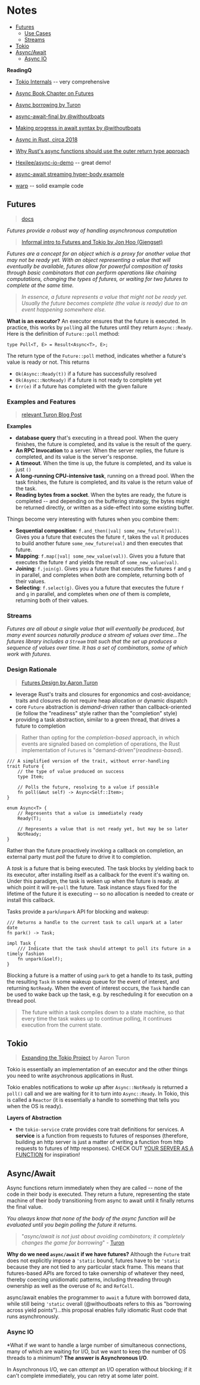 # Notes

* [Futures](#intro)
    * [Use Cases](#examples)
    * [Streams](#streams)
* [Tokio](#tokio)
* [Async/Await](#async)
    * [Async IO](#io)

**ReadingQ**
* [Tokio Internals](https://cafbit.com/post/tokio_internals/) -- very comprehensive

* [Async Book Chapter on Futures](https://rust-lang.github.io/async-book/execution/future.html)

* [Async borrowing by Turon](http://aturon.github.io/2018/04/24/async-borrowing/)
* [async-await-final by @withoutboats](https://boats.gitlab.io/blog/post/2018-04-06-async-await-final/)
* [Making progress in await syntax by @withoutboats](https://boats.gitlab.io/blog/post/await-syntax/)
* [Async in Rust, circa 2018](https://rust-lang-nursery.github.io/wg-net/2018/12/13/async-update.html)
* [Why Rust's async functions should use the outer return type approach](https://github.com/MajorBreakfast/rust-blog/blob/master/posts/2018-06-19-outer-return-type-approach.md)

* [Hexilee/async-io-demo](https://github.com/Hexilee/async-io-demo) -- great demo!
* [async-await streaming hyper-body example](https://github.com/tokio-rs/tokio/blob/master/tokio-async-await/examples/src/hyper.rs)
* [warp](https://seanmonstar.com/post/181223452087/warp-v0110) -- solid example code

## Futures <a name = "intro"></a>
> [docs](https://docs.rs/futures/0.1.25/futures/)

*Futures provide a robust way of handling asynchronous computation*

> [Informal intro to Futures and Tokio by Jon Hoo (Gjengset)](https://www.youtube.com/watch?v=9_3krAQtD2k)

*Futures are a concept for an object which is a proxy for another value that may not be ready yet. With an object representing a value that will eventually be available, futures allow for powerful composition of tasks through basic combinators that can perform operations like chaining computations, changing the types of futures, or waiting for two futures to complete at the same time.*

> *In essence, a future represents a value that might not be ready yet. Usually the future becomes complete (the value is ready) due to an event happening somewhere else.*

**What is an executor?**
An executor ensures that the future is executed. In practice, this works by `poll`ing all the futures until they return `Async::Ready`. Here is the definition of `Future::poll` method:

```
type Poll<T, E> = Result<Async<T>, E>;
```
The return type of the `Future::poll` method, indicates whether a future's value is ready or not. This returns
* `Ok(Async::Ready(t))` if a future has successfully resolved
* `Ok(Async::NotReady)` if a future is not ready to complete yet
* `Err(e)` if a future has completed with the given failure

### Examples and Features <a name = "examples"></a>
> [relevant Turon Blog Post](http://aturon.github.io/2016/08/11/futures/)

**Examples**
* **database query** that's executing in a thread pool. When the query finishes, the future is completed, and its value is the result of the query.
* **An RPC Invocation** to a server. When the server replies, the future is completed, and its value is the server's response.
* **A timeout**. When the time is up, the future is completed, and its value is just `()`
* **A long-running CPU-intensive task**, running on a thread pool. When the task finishes, the future is completed, and its value is the return value of the task.
* **Reading bytes from a socket**. When the bytes are ready, the future is completed -- and depending on the buffering strategy, the bytes might be returned directly, or written as a side-effect into some existing buffer.

Things become very interesting with futures when you combine them:
* **Sequential composition**: `f.and_then(|val| some_new_future(val))`. Gives you a future that executes the future `f`, takes the `val` it produces to build another future `some_new_future(val)` and then executes that future.
* **Mapping**: `f.map(|val| some_new_value(val))`. Gives you a future that executes the future `f` and yields the result of `some_new_value(val)`.
* **Joining**: `f.join(g)`. Gives you a future that executes the futures `f` and `g` in parallel, and completes when *both* are complete, returning both of their values.
* **Selecting**: `f.select(g)`. Gives you a future that executes the future `f` and `g` in parallel, and completes when *one* of them is complete, returning both of their values.

### Streams <a name = "streams"></a>

*Futures are all about a single value that will eventually be produced, but many event sources naturally produce a stream of values over time...The futures library includes a `Stream` trait such that the set up produces a sequence of values over time. It has a set of combinators, some of which work with futures.*

### Design Rationale <a name = "design"></a>
> [Futures Design by Aaron Turon](http://aturon.github.io/2016/09/07/futures-design/)

* leverage Rust's traits and closures for ergonomics and cost-avoidance; traits and closures do not require heap allocation or dynamic dispatch
* core `Future` abstraction is *demand-driven* rather than callback-oriented (ie follow the "readiness" style rather than the "completion" style)
* providing a task abstraction, similar to a green thread, that drives a future to completion 

> Rather than opting for the *completion-based* approach, in which events are signaled based on completion of operations, the Rust implementation of `Future`s is "demand-driven"(*readiness-based*). 

```
/// A simplified version of the trait, without error-handling
trait Future {
    // the type of value produced on success
    type Item;

    // Polls the future, resolving to a value if possible
    fn poll(&mut self) -> Async<Self::Item>;
}

enum Async<T> {
    // Represents that a value is immediately ready
    Ready(T);

    // Represents a value that is not ready yet, but may be so later
    NotReady;
}
```

Rather than the future proactively invoking a callback on completion, an external party must *poll* the future to drive it to completion.

A *task* is a future that is being executed. The task blocks by yielding back to its executor, after installing itself as a callback for the event it's waiting on. Under this paradigm, the task is woken up when the future is ready. at which point it will re-`poll` the future. Task instance stays fixed for the lifetime of the future it is executing -- so no allocation is needed to create or install this callback.

Tasks provide a `park`/`unpark` API for blocking and wakeup:
```
/// Returns a handle to the current task to call unpark at a later date
fn park() -> Task;

impl Task {
    /// Indicate that the task should attempt to poll its future in a timely fashion
    fn unpark(&self);
}
```

Blocking a future is a matter of using `park` to get a handle to its task, putting the resulting `Task` in some wakeup queue for the event of interest, and returning `NotReady`. When the event of interest occurs, the `Task` handle can be used to wake back up the task, e.g. by rescheduling it for execution on a thread pool.

> The future within a task compiles down to a state machine, so that every time the task wakes up to continue polling, it continues execution from the current state.

## Tokio <a name = "tokio"></a>
> [Expanding the Tokio Project](http://aturon.github.io/2016/08/26/tokio/) by Aaron Turon

Tokio is essentially an implementation of an executor and the other things you need to write asychronous applications in Rust.

Tokio enables notifications to *wake up* after `Async::NotReady` is returned a `poll()` call and we are waiting for it to turn into `Async::Ready`. In Tokio, this is called a `Reactor` (it is essentially a handle to something that tells you when the OS is ready).

**Layers of Abstraction**
* the `tokio-service` crate provides core trait definitions for services. A **service** is a function from requests to futures of responses (therefore, building an http server is just a matter of writing a function from http requests to futures of http responses). CHECK OUT [YOUR SERVER AS A FUNCTION](https://monkey.org/~marius/funsrv.pdf) for inspiration! 

## Async/Await <a name = "async"></a>

Async functions return immediately when they are called -- none of the code in their body is executed. They return a future, representing the state machine of their body transitioning from async to await until it finally returns the final value. 

*You always know that none of the body of the async function will be evaluated until you begin polling the future it returns.*

> "*async/await is not just about avoiding combinators; it completely changes the game for borrowing*" - [Turon](http://aturon.github.io/2018/04/24/async-borrowing/)

**Why do we need `async/await` if we have futures?**
Although the `Future` trait does not explicitly impose a `'static` bound, futures have to be `'static` because they are not tied to any particular stack frame. This means that futures-based APIs are forced to take ownership of whatever they need, thereby coercing unidiomatic patterns, including threading through ownership as well as the overuse of `Rc` and `RefCell`.

async/await enables the programmer to `await` a future with borrowed data, while still being `'static` overall (@withoutboats refers to this as "borrowing across yield points")...this proposal enables fully idiomatic Rust code that runs asynchronously.

### Async IO <a name = "io"></a>

*What if we want to handle a large number of simultaneous connections, many of which are waiting for I/O, but we want to keep the number of OS threads to a minimum? **The answer is Asynchronous I/O**.

In Asynchronous I/O, we can *attempt* an I/O operation without blocking; if it can't complete immediately, you can retry at some later point.